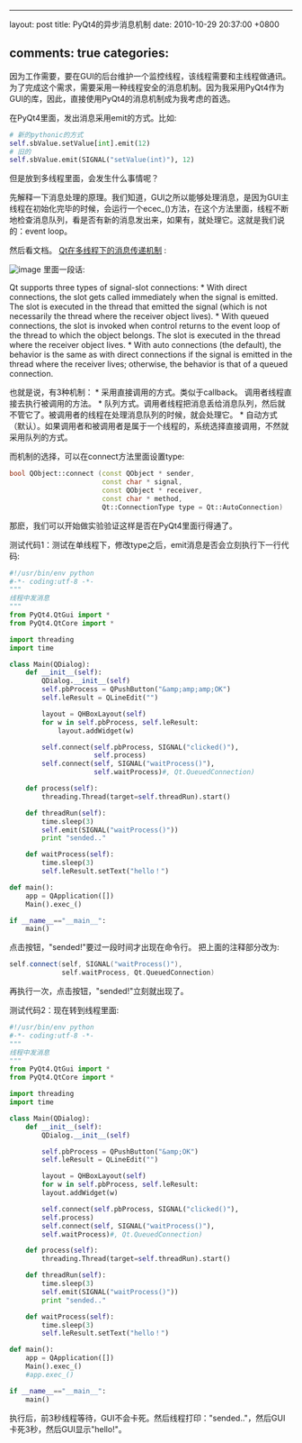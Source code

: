 
---
layout: post
title: PyQt4的异步消息机制
date: 2010-10-29 20:37:00 +0800

comments: true
categories: 
---

因为工作需要，要在GUI的后台维护一个监控线程，该线程需要和主线程做通讯。为了完成这个需求，需要采用一种线程安全的消息机制。因为我采用PyQt4作为GUI的库，因此，直接使用PyQt4的消息机制成为我考虑的首选。

在PyQt4里面，发出消息采用emit的方式。比如:

```python
# 新的pythonic的方式
self.sbValue.setValue[int].emit(12)
# 旧的
self.sbValue.emit(SIGNAL("setValue(int)"), 12)
```

但是放到多线程里面，会发生什么事情呢？

先解释一下消息处理的原理。我们知道，GUI之所以能够处理消息，是因为GUI主线程在初始化完毕的时候，会运行一个ecec\_()方法，在这个方法里面，线程不断地检查消息队列，看是否有新的消息发出来，如果有，就处理它。这就是我们说的：event
loop。

然后看文档。
[Qt在多线程下的消息传递机制](http://doc.trolltech.com/4.1/threads.html#synchronizing-threads)
:

![image](http://doc.trolltech.com/4.1/images/threadsandobjects.png)
里面一段话:

Qt supports three types of signal-slot connections: \* With direct
connections, the slot gets called immediately when the signal is
emitted. The slot is executed in the thread that emitted the signal
(which is not necessarily the thread where the receiver object lives).
\* With queued connections, the slot is invoked when control returns to
the event loop of the thread to which the object belongs. The slot is
executed in the thread where the receiver object lives. \* With auto
connections (the default), the behavior is the same as with direct
connections if the signal is emitted in the thread where the receiver
lives; otherwise, the behavior is that of a queued connection.

也就是说，有3种机制： \* 采用直接调用的方式。类似于callback。
调用者线程直接去执行被调用的方法。 \*
队列方式。调用者线程把消息丢给消息队列，然后就不管它了。被调用者的线程在处理消息队列的时候，就会处理它。
\*
自动方式（默认）。如果调用者和被调用者是属于一个线程的，系统选择直接调用，不然就采用队列的方式。

而机制的选择，可以在connect方法里面设置type:

```c++
bool QObject::connect (const QObject * sender,
                       const char * signal,
                       const QObject * receiver,
                       const char * method,
                       Qt::ConnectionType type = Qt::AutoConnection)
```

那麽，我们可以开始做实验验证这样是否在PyQt4里面行得通了。

测试代码1：测试在单线程下，修改type之后，emit消息是否会立刻执行下一行代码:

```python
#!/usr/bin/env python
#-*- coding:utf-8 -*-
"""
线程中发消息
"""
from PyQt4.QtGui import *
from PyQt4.QtCore import *

import threading
import time

class Main(QDialog):
    def __init__(self):
        QDialog.__init__(self)
        self.pbProcess = QPushButton("&amp;amp;amp;OK")
        self.leResult = QLineEdit("")

        layout = QHBoxLayout(self)
        for w in self.pbProcess, self.leResult:
            layout.addWidget(w)

        self.connect(self.pbProcess, SIGNAL("clicked()"),
                     self.process)
        self.connect(self, SIGNAL("waitProcess()"),
                     self.waitProcess)#, Qt.QueuedConnection)

    def process(self):
        threading.Thread(target=self.threadRun).start()

    def threadRun(self):
        time.sleep(3)
        self.emit(SIGNAL("waitProcess()"))
        print "sended.."

    def waitProcess(self):
        time.sleep(3)
        self.leResult.setText("hello！")

def main():
    app = QApplication([])
    Main().exec_()

if __name__=="__main__":
    main()
```

点击按钮，"sended!"要过一段时间才出现在命令行。 把上面的注释部分改为:

```c++
self.connect(self, SIGNAL("waitProcess()"),
             self.waitProcess, Qt.QueuedConnection)
```

再执行一次，点击按钮，"sended!"立刻就出现了。

测试代码2：现在转到线程里面:

```python
#!/usr/bin/env python
#-*- coding:utf-8 -*-
"""
线程中发消息
"""
from PyQt4.QtGui import *
from PyQt4.QtCore import *

import threading
import time

class Main(QDialog):
    def __init__(self):
        QDialog.__init__(self)

        self.pbProcess = QPushButton("&amp;OK")
        self.leResult = QLineEdit("")

        layout = QHBoxLayout(self)
        for w in self.pbProcess, self.leResult:
        layout.addWidget(w)

        self.connect(self.pbProcess, SIGNAL("clicked()"),
        self.process)
        self.connect(self, SIGNAL("waitProcess()"),
        self.waitProcess)#, Qt.QueuedConnection)

    def process(self):
        threading.Thread(target=self.threadRun).start()

    def threadRun(self):
        time.sleep(3)
        self.emit(SIGNAL("waitProcess()"))
        print "sended.."

    def waitProcess(self):
        time.sleep(3)
        self.leResult.setText("hello！")

def main():
    app = QApplication([])
    Main().exec_()
    #app.exec_()

if __name__=="__main__":
    main()
```

执行后，前3秒线程等待，GUI不会卡死。然后线程打印："sended.."，然后GUI卡死3秒，然后GUI显示"hello!"。
